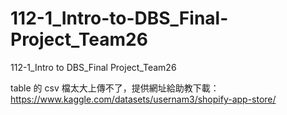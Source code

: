 # 112-1_Intro-to-DBS_Final-Project_Team26
112-1_Intro to DBS_Final Project_Team26

table 的 csv 檔太大上傳不了，提供網址給助教下載：
https://www.kaggle.com/datasets/usernam3/shopify-app-store/
